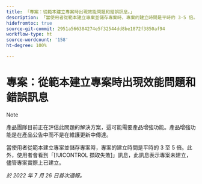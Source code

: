 ```yaml
---
title: 「專案：從範本建立專案時出現效能問題和錯誤訊息。」
description: 「當使用者從範本建立專案並儲存專案時，專案的建立時間是平時的 3-5 倍。此外，使用者會看到「擷取失敗」訊息，此訊息表示專案未建立，儘管專案實際上已建立。」
hidefromtoc: true
source-git-commit: 2951a566384274e5f32544dd8be1872f3850af94
workflow-type: ht
source-wordcount: '158'
ht-degree: 100%

---
```



# 專案：從範本建立專案時出現效能問題和錯誤訊息

>[!NOTE]
>
>產品團隊目前正在評估此問題的解決方案，這可能需要產品增強功能。產品增強功能是在產品公告中而不是在維護更新中傳達。

當使用者從範本建立專案並儲存專案時，專案的建立時間是平時的 3 至 5 倍。此外，使用者會看到「[!UICONTROL 擷取失敗]」訊息，此訊息表示專案未建立，儘管專案實際上已建立。

_於 2022 年 7 月 26 日首次通報。_

